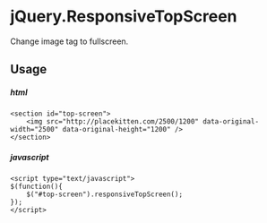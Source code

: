 jQuery.ResponsiveTopScreen
===========================

Change image tag to fullscreen.


Usage
------

##### html
    <section id="top-screen">
	    <img src="http://placekitten.com/2500/1200" data-original-width="2500" data-original-height="1200" />
    </section>

##### javascript

    <script type="text/javascript">
    $(function(){
        $("#top-screen").responsiveTopScreen();
    });
    </script>